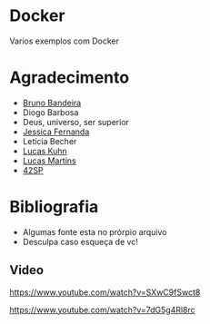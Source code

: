 # Docker
Varios exemplos com Docker

# Agradecimento 


- [Bruno Bandeira](https://github.com/BrunodevBandeira) 
- Diogo Barbosa 
- Deus, universo, ser superior
- [Jessica Fernanda](https://github.com/nandajfa) 
- Letícia Becher
- [Lucas Kuhn](https://github.com/LucasKuhn)
- [Lucas Martins](https://github.com/APONTES19)
- [42SP](https://www.42sp.org.br/)


# Bibliografia 

- Algumas fonte esta no prórpio arquivo
- Desculpa caso esqueça de vc!

## Video 

https://www.youtube.com/watch?v=SXwC9fSwct8

https://www.youtube.com/watch?v=7dG5g4Rl8rc

